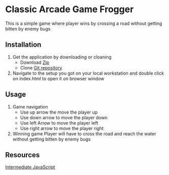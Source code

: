 # Classic Arcade Game Frogger
This is a simple game where player wins by crossing a road without getting bitten by enemy bugs

## Installation
1. Get the application by downloading or cloaning
    * Download [Zip]()
    * Clone [Git repository]()
2. Navigate to the setup you got on your local workstation and double click on index.html to open it on browser window

## Usage
1. Game navigation
    * Use up arrow the move the player up
    * Use down arrow to move the player down
    * Use left Arrow to move the player left
    * Use right arrow to move the player right
2. Winning game
Player will have to cross the road and reach the water without getting bitten by enemy bugs

## Resources
[Intermediate JavaScript](https://classroom.udacity.com/nanodegrees/nd001/parts/3692bea4-2632-4ce2-a693-32eafb84dd98)
